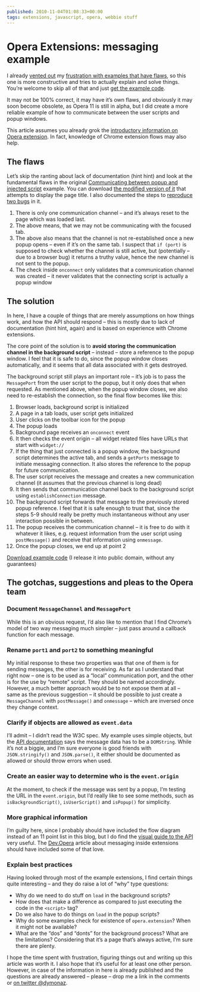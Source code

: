 ```yaml
---
published: 2010-11-04T01:08:33+00:00
tags: extensions, javascript, opera, webbie stuff
---
```


# Opera Extensions: messaging example

<p>I already <a href="http://twitter.com/dymonaz/status/29608503399">vented out</a> my <a href="http://dev.opera.com/forums/topic/793632">frustration with examples that have flaws</a>, so this one is more constructive and tries to actually explain and solve things. You’re welcome to skip all of that and just <a href="http://code.dominykas.com/opera-extensions/title_in_popup.oex">get the example code</a>.</p>
<p>It may not be 100% correct, it may have it’s own flaws, and obviously it may soon become obsolete, as Opera 11 is still in alpha, but I did create a more reliable example of how to communicate between the user scripts and popup windows.</p>
<p>This article assumes you already grok the <a href="http://dev.opera.com/articles/view/getting-started-with-opera-extensions/">introductory information on Opera extension</a>. In fact, knowledge of Chrome extension flows may also help.<br>
<span id="more-117"></span></p>
<h2>The flaws</h2>
<p>Let’s skip the ranting about lack of documentation (hint hint) and look at the fundamental flaws in the original <a href="http://dev.opera.com/articles/view/opera-extensions-messaging/#popup_injectedscript">Communicating between popup and injected script</a> example. You can download <a href="http://code.dominykas.com/opera-extensions/message_example3/message_example3_modified.oex">the modified version of it</a> that attempts to display the page title. I also documented the steps to <a href="http://code.dominykas.com/opera-extensions/message_example3/readme.txt">reproduce two bugs</a> in it.</p>
<ol>
<li>There is only one communication channel – and it’s always reset to the page which was loaded last.</li>
<li>The above means, that we may not be communicating with the focused tab.</li>
<li>The above also means that the channel is not re-established once a new popup opens – even if it’s on the same tab. I suspect that <code>if (port)</code> is supposed to check whether the channel is still active, but (potentially – due to a browser bug) it returns a truthy value, hence the new channel is not sent to the popup.</li>
<li>The check inside <code>onconnect</code> only validates that a communication channel was created – it never validates that the connecting script is actually a popup window</li>
</ol>
<h2>The solution</h2>
<p>In here, I have a couple of things that are merely assumptions on how things work, and how the API should respond – this is mostly due to lack of documentation (hint hint, again) and is based on experience with Chrome extensions.</p>
<p>The core point of the solution is to <strong>avoid storing the communication channel in the background script</strong> – instead – store a reference to the popup window. I feel that it is safe to do, since the popup window closes automatically, and it seems that all data associated with it gets destroyed.</p>
<p>The background script still plays an important role – it’s job is to pass the <code>MessagePort</code> from the user script to the popup, but it only does that when requested. As mentioned above, when the popup window closes, we also need to re-establish the connection, so the final flow becomes like this:</p>
<ol>
<li>Browser loads, background script is initialized</li>
<li>A page in a tab loads, user script gets initialized</li>
<li>User clicks on the toolbar icon for the popup</li>
<li>The popup loads</li>
<li>Background page receives an <code>onconnect</code> event</li>
<li>It then checks the event origin – all widget related files have URLs that start with <code>widget://</code></li>
<li>If the thing that just connected is a popup window, the background script determines the active tab, and sends a <code>getPorts</code> message to initiate messaging connection. It also stores the reference to the popup for future communication.</li>
<li>The user script receives the message and creates a new communication channel (it assumes that the previous channel is long dead)</li>
<li>It then sends that communication channel back to the background script using <code>establishConnection</code> message.</li>
<li>The background script forwards that message to the previously stored popup reference. I feel that it is safe enough to trust that, since the steps 5-9 should really be pretty much instantaneous without any user interaction possible in between.</li>
<li>The popup receives the communication channel – it is free to do with it whatever it likes, e.g. request information from the user script using <code>postMessage()</code> and receive that information using <code>onmessage</code>.
</li><li>Once the popup closes, we end up at point 2</li>
</ol>
<p><a href="http://code.dominykas.com/opera-extensions/title_in_popup.oex">Download example code</a> (I release it into public domain, without any guarantees)</p>
<h2>The gotchas, suggestions and pleas to the Opera team</h2>
<h3>Document <code>MessageChannel</code> and <code>MessagePort</code></h3>
<p>While this is an obvious request, I’d also like to mention that I find Chrome’s model of two way messaging much simpler – just pass around a callback function for each message.</p>
<h3>Rename <code>port1</code> and <code>port2</code> to something meaningful</h3>
<p>My initial response to these two properties was that one of them is for sending messages, the other is for receiving. As far as I understand that right now – one is to be used as a “local” communication port, and the other is for the use by “remote” script. They should be named accordingly. However, a much better approach would be to not expose them at all – same as the previous suggestion – it should be possible to just create a <code>MessageChannel</code> with <code>postMessage()</code> and <code>onmessage</code> – which are inversed once they change context.</p>
<h3>Clarify if objects are allowed as <code>event.data</code></h3>
<p>I’ll admit – I didn’t read the W3C spec. My example uses simple objects, but the <a href="http://labs.opera.com/extensions-api/">API documentation</a> says the message data has to be a <code>DOMString</code>. While it’s not a biggie, and I’m sure everyone is good friends with <code>JSON.stringify()</code> and <code>JSON.parse()</code>, it either should be documented as allowed or should throw errors when used.</p>
<h3>Create an easier way to determine who is the <code>event.origin</code></h3>
<p>At the moment, to check if the message was sent by a popup, I’m testing the URL in the <code>event.origin</code>, but I’d really like to see some methods, such as <code>isBackgroundScript()</code>, <code>isUserScript()</code> and <code>isPopup()</code> for simplicity.</p>
<h3>More graphical information</h3>
<p>I’m guilty here, since I probably should have included the flow diagram instead of an 11 point list in this blog, but I do find the <a href="http://labs.opera.com/extensions-api/visual-guide/index.htm">visual guide to the API</a> very useful. The <a href="http://dev.opera.com/">Dev.Opera</a> article about messaging inside extensions should have included some of that love.</p>
<h3>Explain best practices</h3>
<p>Having looked through most of the example extensions, I find certain things quite interesting – and they do raise a lot of “why” type questions:</p>
<ul>
<li>Why do we need to do stuff on <code>load</code> in the background scripts?</li>
<li>How does that make a difference as compared to just executing the code in the <code>&lt;script&gt;</code> tag?</li>
<li>Do we also have to do things on <code>load</code> in the popup scripts?</li>
<li>Why do some examples check for existence of <code>opera.extension</code>? When it might not be available?</li>
<li>What are the “dos” and “donts” for the background process? What are the limitations? Considering that it’s a page that’s always active, I’m sure there are plenty.</li>
</ul>
<p>I hope the time spent with frustration, figuring things out and writing up this article was worth it. I also hope that it’s useful for at least one other person. However, in case of the information in here is already published and the questions are already answered – please – drop me a link in the comments or <a href="http://twitter.com/dymonaz">on twitter @dymonaz</a>.</p>